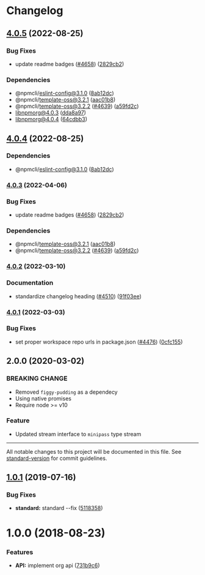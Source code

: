 # Changelog

## [4.0.5](https://github.com/npm/cli/compare/libnpmorg-v4.0.4...libnpmorg-v4.0.5) (2022-08-25)


### Bug Fixes

* update readme badges ([#4658](https://github.com/npm/cli/issues/4658)) ([2829cb2](https://github.com/npm/cli/commit/2829cb28a432b5ff7beeeb3bf3e7e2e174c1121d))


### Dependencies

* @npmcli/eslint-config@3.1.0 ([8ab12dc](https://github.com/npm/cli/commit/8ab12dc32b26db770b868cf694cedab38f4e7460))
* @npmcli/template-oss@3.2.1 ([aac01b8](https://github.com/npm/cli/commit/aac01b89caf6336a2eb34d696296303cdadd5c08))
* @npmcli/template-oss@3.2.2 ([#4639](https://github.com/npm/cli/issues/4639)) ([a59fd2c](https://github.com/npm/cli/commit/a59fd2cb863245fce56f96c90ac854e62c5c4d6f))
* libnpmorg@4.0.3 ([dda8a97](https://github.com/npm/cli/commit/dda8a976a9dd696cf2b2e2be5b55b2048e768768))
* libnpmorg@4.0.4 ([64cdbb3](https://github.com/npm/cli/commit/64cdbb313095b57ff6216460ef9d7250e58c355c))

## [4.0.4](https://github.com/npm/cli/compare/libnpmorg-v4.0.3...libnpmorg-v4.0.4) (2022-08-25)


### Dependencies

* @npmcli/eslint-config@3.1.0 ([8ab12dc](https://github.com/npm/cli/commit/8ab12dc32b26db770b868cf694cedab38f4e7460))

### [4.0.3](https://github.com/npm/cli/compare/libnpmorg-v4.0.2...libnpmorg-v4.0.3) (2022-04-06)


### Bug Fixes

* update readme badges ([#4658](https://github.com/npm/cli/issues/4658)) ([2829cb2](https://github.com/npm/cli/commit/2829cb28a432b5ff7beeeb3bf3e7e2e174c1121d))


### Dependencies

* @npmcli/template-oss@3.2.1 ([aac01b8](https://github.com/npm/cli/commit/aac01b89caf6336a2eb34d696296303cdadd5c08))
* @npmcli/template-oss@3.2.2 ([#4639](https://github.com/npm/cli/issues/4639)) ([a59fd2c](https://github.com/npm/cli/commit/a59fd2cb863245fce56f96c90ac854e62c5c4d6f))

### [4.0.2](https://www.github.com/npm/cli/compare/libnpmorg-v4.0.1...libnpmorg-v4.0.2) (2022-03-10)


### Documentation

* standardize changelog heading ([#4510](https://www.github.com/npm/cli/issues/4510)) ([91f03ee](https://www.github.com/npm/cli/commit/91f03ee618bc635f9cfbded735fe98bbfa9d643f))

### [4.0.1](https://www.github.com/npm/cli/compare/libnpmorg-vlibnpmorg@4.0.0...libnpmorg-v4.0.1) (2022-03-03)


### Bug Fixes

* set proper workspace repo urls in package.json ([#4476](https://www.github.com/npm/cli/issues/4476)) ([0cfc155](https://www.github.com/npm/cli/commit/0cfc155db5f11ce23419e440111d99a63bf39754))

## 2.0.0 (2020-03-02)

### BREAKING CHANGE
- Removed `figgy-pudding` as a dependecy
- Using native promises
- Require node >= v10

### Feature
- Updated stream interface to `minipass` type stream

---

All notable changes to this project will be documented in this file. See [standard-version](https://github.com/conventional-changelog/standard-version) for commit guidelines.

<a name="1.0.1"></a>
## [1.0.1](https://github.com/npm/libnpmorg/compare/v1.0.0...v1.0.1) (2019-07-16)


### Bug Fixes

* **standard:** standard --fix ([5118358](https://github.com/npm/libnpmorg/commit/5118358))



<a name="1.0.0"></a>
# 1.0.0 (2018-08-23)


### Features

* **API:** implement org api ([731b9c6](https://github.com/npm/libnpmorg/commit/731b9c6))
